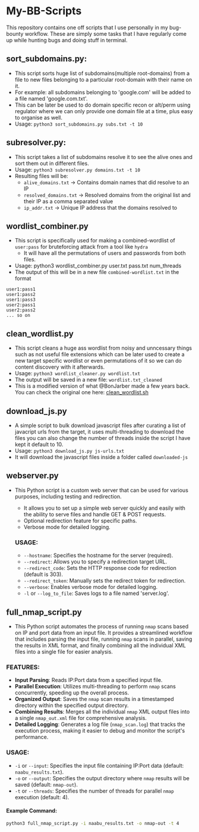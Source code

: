 # My-BB-Scripts
This repository contains one off scripts that I use personally in my bug-bounty workflow. These are simply some tasks that I have regularly come up while hunting bugs and doing stuff in terminal.

## sort_subdomains.py:
- This script sorts huge list of subdomains(multiple root-domains) from a file to new files belonging to a particular root-domain with their name on it.
- For example: all subdomains belonging to 'google.com' will be added to a file named 'google.com.txt'.
- This can be later be used to do domain specific recon or alt/perm using regulator where we can only provide one domain file at a time, plus easy to organise as well. 
- Usage: `python3 sort_subdomains.py subs.txt -t 10`

## subresolver.py:
- This script takes a list of subdomains resolve it to see the alive ones and sort them out in different files.
- Usage: `python3 subresolver.py domains.txt -t 10`
- Resulting files will be:
  - `alive_domains.txt` -> Contains domain names that did resolve to an IP
  - `resolved_domains.txt` -> Resolved domains from the original list and their IP as a comma separated value
  - `ip_addr.txt` -> Unique IP address that the domains resolved to

## wordlist_combiner.py
- This script is specifically used for making a combined-wordlist of `user:pass` for bruteforcing attack from a tool like `hydra`
  - It will have all the permutations of users and passwords from both files.
- Usage: python3 wordlist_combiner.py user.txt pass.txt num_threads
- The output of this will be in a new file `combined-wordlist.txt` in the format
```
user1:pass1
user1:pass2
user1:pass3
user2:pass1
user2:pass2
... so on
```

## clean_wordlist.py
- This script cleans a huge ass wordlist from noisy and unncessary things such as not useful file extensions which can be later used to create a new target specific wordlist or even permutations of it so we can do content discovery with it afterwards.
- Usage: `python3 wordlist_cleaner.py wordlist.txt`
- The output will be saved in a new file: `wordlist.txt_cleaned`
- This is a modified version of what @BonJarber made a few years back. You can check the original one here: [clean_wordlist.sh](https://github.com/BonJarber/SecUtils/blob/master/clean_wordlist/clean_wordlist.sh)


## download_js.py
- A simple script to bulk download javascript files after curating a list of javacript urls from the target, it uses multi-threading to download the files you can also change the number of threads inside the script I have kept it default to 10.
- Usage: `python3 download_js.py js-urls.txt`
- It will download the javascript files inside a folder called `downloaded-js`


## webserver.py
- This Python script is a custom web server that can be used for various purposes, including testing and redirection.
  - It allows you to set up a simple web server quickly and easily with the ability to serve files and handle GET & POST requests.
  - Optional redirection feature for specific paths.
  - Verbose mode for detailed logging.
 
  ### USAGE:
    - `--hostname`: Specifies the hostname for the server (required).
    - `--redirect`: Allows you to specify a redirection target URL.
    - `--redirect_code`: Sets the HTTP response code for redirection (default is 303).
    - `--redirect_token`: Manually sets the redirect token for redirection.
    - `--verbose`: Enables verbose mode for detailed logging.
    - `-l` or `--log_to_file`: Saves logs to a file named 'server.log'.
 

## full_nmap_script.py
- This Python script automates the process of running `nmap` scans based on IP and port data from an input file. It provides a streamlined workflow that includes parsing the input file, running `nmap` scans in parallel, saving the results in XML format, and finally combining all the individual XML files into a single file for easier analysis.

### FEATURES:
  - **Input Parsing**: Reads IP:Port data from a specified input file.
  - **Parallel Execution**: Utilizes multi-threading to perform `nmap` scans concurrently, speeding up the overall process.
  - **Organized Output**: Saves the `nmap` scan results in a timestamped directory within the specified output directory.
  - **Combining Results**: Merges all the individual `nmap` XML output files into a single `nmap_out.xml` file for comprehensive analysis.
  - **Detailed Logging**: Generates a log file (`nmap_scan.log`) that tracks the execution process, making it easier to debug and monitor the script's performance.

### USAGE:
  - `-i` or `--input`: Specifies the input file containing IP:Port data (default: `naabu_results.txt`).
  - `-o` or `--output`: Specifies the output directory where `nmap` results will be saved (default: `nmap-out`).
  - `-t` or `--threads`: Specifies the number of threads for parallel `nmap` execution (default: 4).
  
  #### Example Command:
  ```bash
  python3 full_nmap_script.py -i naabu_results.txt -o nmap-out -t 4


